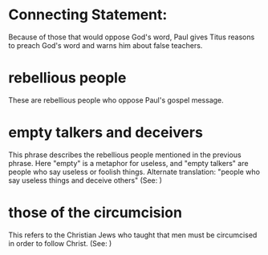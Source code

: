 
# Connecting Statement:
Because of those that would oppose God's word, Paul gives Titus reasons to preach God's word and warns him about false teachers.

# rebellious people
These are rebellious people who oppose Paul's gospel message.

# empty talkers and deceivers
This phrase describes the rebellious people mentioned in the previous phrase. Here "empty" is a metaphor for useless, and "empty talkers" are people who say useless or foolish things. Alternate translation: "people who say useless things and deceive others" (See: )

# those of the circumcision
This refers to the Christian Jews who taught that men must be circumcised in order to follow Christ. (See: )